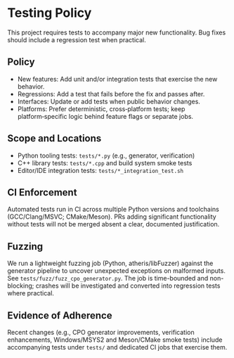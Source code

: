 # Testing Policy

This project requires tests to accompany major new functionality. Bug fixes should include a regression test when practical.

## Policy

- New features: Add unit and/or integration tests that exercise the new behavior.
- Regressions: Add a test that fails before the fix and passes after.
- Interfaces: Update or add tests when public behavior changes.
- Platforms: Prefer deterministic, cross‑platform tests; keep platform‑specific logic behind feature flags or separate jobs.

## Scope and Locations

- Python tooling tests: `tests/*.py` (e.g., generator, verification)
- C++ library tests: `tests/*.cpp` and build system smoke tests
- Editor/IDE integration tests: `tests/*_integration_test.sh`

## CI Enforcement

Automated tests run in CI across multiple Python versions and toolchains (GCC/Clang/MSVC; CMake/Meson). PRs adding significant functionality without tests will not be merged absent a clear, documented justification.

## Fuzzing

We run a lightweight fuzzing job (Python, atheris/libFuzzer) against the generator pipeline to uncover unexpected exceptions on malformed inputs. See `tests/fuzz/fuzz_cpo_generator.py`. The job is time-bounded and non-blocking; crashes will be investigated and converted into regression tests where practical.

## Evidence of Adherence

Recent changes (e.g., CPO generator improvements, verification enhancements, Windows/MSYS2 and Meson/CMake smoke tests) include accompanying tests under `tests/` and dedicated CI jobs that exercise them.
